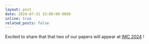 ```yaml
---
layout: post
date: 2024-07-31 15:00:00-0600
inline: true
related_posts: false
---
```


Excited to share that that two of our papers will appear at [IMC 2024](https://conferences.sigcomm.org/imc/2024/)
!